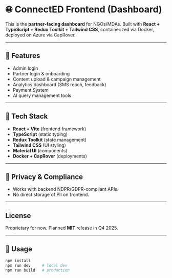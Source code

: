 # 🌐 ConnectED Frontend (Dashboard)

This is the **partner-facing dashboard** for NGOs/MDAs. Built with **React + TypeScript + Redux Toolkit + Tailwind CSS**, containerized via Docker, deployed on Azure via CapRover.

---

## 🚀 Features

- Admin login
- Partner login & onboarding
- Content upload & campaign management
- Analytics dashboard (SMS reach, feedback)
- Payment System
- AI query management tools

---

## 🧩 Tech Stack

- **React + Vite** (frontend framework)
- **TypeScript** (static typing)
- **Redux Toolkit** (state management)
- **Tailwind CSS** (UI styling)
- **Material UI** (components)
- **Docker + CapRover** (deployments)

---

## 🔐 Privacy & Compliance

- Works with backend NDPR/GDPR-compliant APIs.
- No direct storage of PII on frontend.

---

## License

Proprietary for now. Planned **MIT** release in Q4 2025.

---

## 📖 Usage

```bash
npm install
npm run dev     # local dev
npm run build   # production
```
